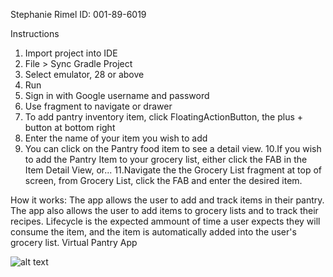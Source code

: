 Stephanie Rimel
ID: 001-89-6019



Instructions
1. Import project into IDE
2. File > Sync Gradle Project
3. Select emulator, 28 or above
4. Run
5. Sign in with Google username and password
6. Use fragment to navigate or drawer
7. To add pantry inventory item, click FloatingActionButton, the plus + button at bottom right
8. Enter the name of your item you wish to add
9. You can click on the Pantry food item to see a detail view.
10.If you wish to add the Pantry Item to your grocery list, either click the FAB in the Item Detail View, or...
11.Navigate the the Grocery List fragment at top of screen, from Grocery List, click the FAB and enter the desired item.


How it works:
The app allows the user to add and track items in their pantry. The app also allows the user to add items to grocery lists and to track their recipes.
Lifecycle is the expected ammount of time a user expects they will consume the item, and the item is automatically added into the user's grocery list.
Virtual Pantry App

![alt text](https://codd.cs.gsu.edu/~srimel1/WP/HW/06/appshot.PNG)
